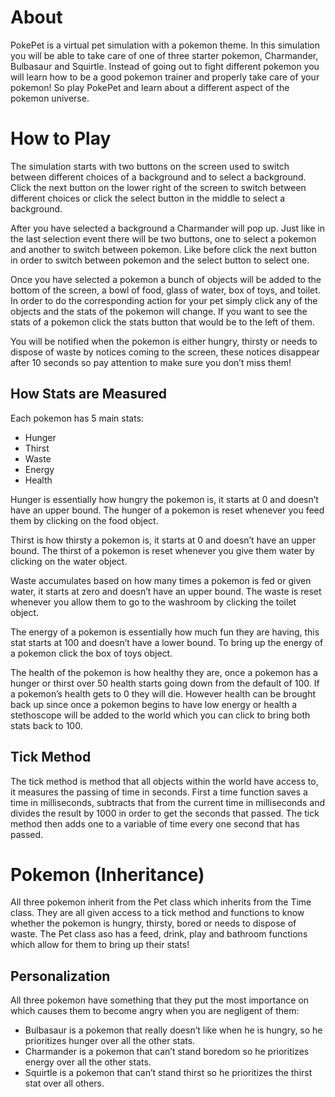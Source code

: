 # About
PokePet is a virtual pet simulation with a pokemon theme. In this simulation you will be able to take care of one of three starter pokemon, Charmander, Bulbasaur and Squirtle. Instead of going out to fight different pokemon you will learn how to be a good pokemon trainer and properly take care of your pokemon! So play PokePet and learn about a different aspect of the pokemon universe.

# How to Play
The simulation starts with two buttons on the screen used to switch between different choices of a background and to select a background. Click the next button on the lower right of the screen to switch between different choices or click the select button in the middle to select a background.

After you have selected a background a Charmander will pop up. Just like in the last selection event there will be two buttons, one to select a pokemon and another to switch between pokemon. Like before click the next button in order to switch between pokemon and the select button to select one. 

Once you have selected a pokemon a bunch of objects will be added to the bottom of the screen, a bowl of food, glass of water, box of toys, and toilet. In order to do the corresponding action for your pet simply click any of the objects and the stats of the pokemon will change. If you want to see the stats of a pokemon click the stats button that would be to the left of them.

You will be notified when the pokemon is either hungry, thirsty or needs to dispose of waste by notices coming to the screen, these notices disappear after 10 seconds so pay attention to make sure you don’t miss them!

## How Stats are Measured
Each pokemon has 5 main stats:
- Hunger
- Thirst
- Waste
- Energy
- Health

Hunger is essentially how hungry the pokemon is, it starts at 0 and doesn’t have an upper bound. The hunger of a pokemon is reset whenever you feed them by clicking on the food object.

Thirst is how thirsty a pokemon is, it starts at 0 and doesn’t have an upper bound. The thirst of a pokemon is reset whenever you give them water by clicking on the water object.

Waste accumulates based on how many times a pokemon is fed or given water, it starts at zero and doesn’t have an upper bound. The waste is reset whenever you allow them to go to the washroom by clicking the toilet object.

The energy of a pokemon is essentially how much fun they are having, this stat starts at 100 and doesn’t have a lower bound. To bring up the energy of a pokemon click the box of toys object.

The health of the pokemon is how healthy they are, once a pokemon has a hunger or thirst over 50 health starts going down from the default of 100. If a pokemon’s health gets to 0 they will die. However health can be brought back up since once a pokemon begins to have low energy or health a stethoscope will be added to the world which you can click to bring both stats back to 100.

## Tick Method
The tick method is method that all objects within the world have access to, it measures the passing of time in seconds. First a time function saves a time in milliseconds, subtracts that from the current time in milliseconds and divides the result by 1000 in order to get the seconds that passed. The tick method then adds one to a variable of time every one second that has passed. 

# Pokemon (Inheritance)
All three pokemon inherit from the Pet class which inherits from the Time class. They are all given access to a tick method and functions to know whether the pokemon is hungry, thirsty, bored or needs to dispose of waste.  The Pet class aso has a feed, drink, play and bathroom functions which allow for them to bring up their stats!

## Personalization
All three pokemon have something that they put the most importance on which causes them to become angry when you are negligent of them:
- Bulbasaur is a pokemon that really doesn’t like when he is hungry, so he prioritizes hunger over all the other stats.
- Charmander is a pokemon that can’t stand boredom so he prioritizes energy over all the other stats.
- Squirtle is a pokemon that can’t stand thirst so he prioritizes the thirst stat over all others.
